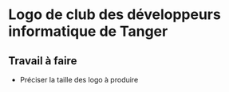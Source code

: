 # Logo de club des développeurs informatique de Tanger

## Travail à faire 

- Préciser la taille des logo à produire